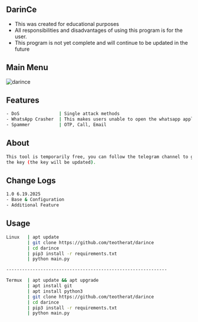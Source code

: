## DarinCe
- This was created for educational purposes
- All responsibilities and disadvantages of using this program is for the user.
- This program is not yet complete and will continue to be updated in the future

## Main Menu
![darince](https://i.imgur.com/1qUmGCk.png)

## Features
```sh
- DoS               | Single attack methods
- WhatsApp Crasher  | This makes users unable to open the whatsapp application ( IOS Support )
- Spammer           | OTP, Call, Email
```

## About
```sh
This tool is temporarily free, you can follow the telegram channel to get updates about
the key (the key will be updated).
```

## Change Logs
```sh
1.0 6.19.2025
- Base & Configuration
- Additional Feature
```


## Usage
```sh
Linux   | apt update
        | git clone https://github.com/teotherat/darince
        | cd darince
        | pip3 install -r requirements.txt
        | python main.py

-------------------------------------------------------------

Termux  | apt update && apt upgrade
        | apt install git
        | apt install python3
        | git clone https://github.com/teotherat/darince
        | cd darince
        | pip3 install -r requirements.txt
        | python main.py
```
